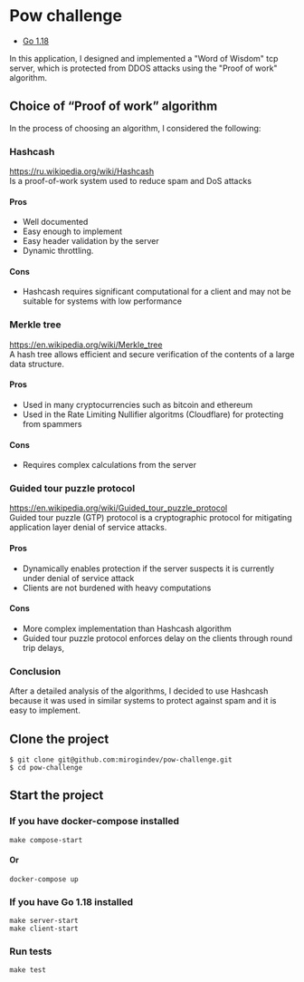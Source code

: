 # Pow challenge

+ [Go 1.18](https://go.dev/dl/)

In this application, I designed and implemented a "Word of Wisdom" tcp server, 
which is protected from DDOS attacks using the "Proof of work" algorithm.

## Choice of “Proof of work” algorithm
In the process of choosing an algorithm, I considered the following:

### Hashcash
https://ru.wikipedia.org/wiki/Hashcash \
Is a proof-of-work system used to reduce spam and DoS attacks

#### Pros
+ Well documented
+ Easy enough to implement
+ Easy header validation by the server
+ Dynamic throttling.

#### Cons
+ Hashcash requires significant computational for a client  and may not be suitable for systems with low performance

### Merkle tree
https://en.wikipedia.org/wiki/Merkle_tree \
A hash tree allows efficient and secure verification of the contents of a large data structure.

#### Pros
+ Used in many cryptocurrencies such as bitcoin and ethereum
+ Used in the Rate Limiting Nullifier algoritms (Cloudflare) for protecting from spammers

#### Cons
+ Requires complex calculations from the server


### Guided tour puzzle protocol
https://en.wikipedia.org/wiki/Guided_tour_puzzle_protocol \
Guided tour puzzle (GTP) protocol is a cryptographic protocol for mitigating application layer denial of service attacks.

#### Pros
+ Dynamically enables protection if the server suspects it is currently under denial of service attack
+ Clients are not burdened with heavy computations

#### Cons
+ More complex implementation than Hashcash algorithm
+ Guided tour puzzle protocol enforces delay on the clients through round trip delays,

### Conclusion
After a detailed analysis of the algorithms, 
I decided to use Hashcash because it was used in similar systems to protect against spam and it is easy to implement.

## Clone the project

```
$ git clone git@github.com:mirogindev/pow-challenge.git
$ cd pow-challenge
```

## Start the project
### If you have docker-compose installed
```
make compose-start
```
#### Or
```
docker-compose up
```

### If you have Go 1.18 installed
```
make server-start
make client-start
```

### Run tests
```
make test
```


